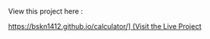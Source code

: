 View this project here :


[https://bskn1412.github.io/calculator/] (Visit the Live Project](https://srgec-library.great-site.net/)

